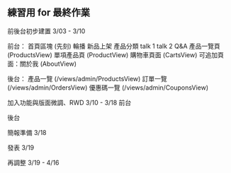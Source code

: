 練習用 for 最終作業
-
前後台初步建置
3/03 - 3/10

前台：
首頁區塊 (先刻)
  輪播 
  新品上架 
  產品分類 
  talk 1 
  talk 2 
  Q&A 
產品一覽頁 (ProductsView)
單項產品頁 (ProductView)
購物車頁面 (CartsView)
可追加頁面：關於我 (AboutView)

後台：
產品一覽 (/views/admin/ProductsView)
訂單一覽 (/views/admin/OrdersView)
優惠碼一覽 (/views/admin/CouponsView)

加入功能與版面微調、RWD
3/10 - 3/18
  前台

  後台

簡報準備
3/18

發表
3/19

再調整
3/19 - 4/16